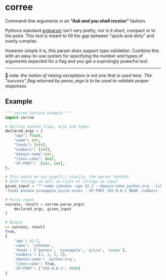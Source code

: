 # corree
Command-line arguments in an _**"Ask and you shall receive"**_ fashion.

Pythons standard [argparser](https://docs.python.org/3/library/argparse.html) isn't very pretty, nor is it short, compact or to the point.  This tool is meant to fill the gap between "quick-and-dirty" and overly complex. 


However simple it is, this parser _does_ support type validation. Combine this with an easy-to-use system for specifying the number and types of arguments expected for a flag and you get a suprisingly powerful tool.

---

:notebook_with_decorative_cover: note: _the notion of raising exceptions is not one that is used here.  The "success" flag returned by _parse_args_ is to be used to validate proper responses_


## Example
```python
""" corree Usecase Example """
import corree

# Declare wanted flags, args and types
declared_args = {
    "age": float,
    "name": str,
    "foods": [str],
    "numbers": [int],
    "domain-name":str,
    "likes-cake": bool,
    "IP-PORT":  [str, int],
},

# This would be sys.argv[1:] usually, the parser handles
# both strings as well as lists of strings as input
given_input = """-name johndoe -age 42.2 --domain-name python.org --likes-cake /
-foods banana pineapple pizza oreos --IP-PORT 192.0.0.1 8080 -numbers 1 2 3 4"""

# Parse input
success, result = corree.parse_args(
    declared_args, given_input
)

# Output
>> success, result
True,
{
    'age': 42.2,
    'name': 'johndoe',
    'foods': ['banana', 'pineapple', 'pizza', 'oreos'],
    'numbers': [1, 2, 3, 4],
    'domain-name': 'python.org',
    'likes-cake': True,
    'IP-PORT': ["192.0.0.1", 8080]
}
